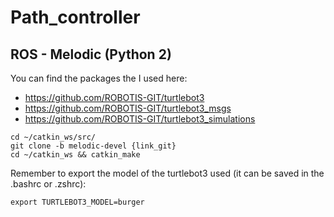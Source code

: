 # Path_controller

## ROS - Melodic (Python 2)
You can find the packages the I used here:
- https://github.com/ROBOTIS-GIT/turtlebot3
- https://github.com/ROBOTIS-GIT/turtlebot3_msgs
- https://github.com/ROBOTIS-GIT/turtlebot3_simulations

```
cd ~/catkin_ws/src/
git clone -b melodic-devel {link_git}
cd ~/catkin_ws && catkin_make
```
Remember to export the model of the turtlebot3 used (it can be saved in the .bashrc or .zshrc):
```
export TURTLEBOT3_MODEL=burger
```
